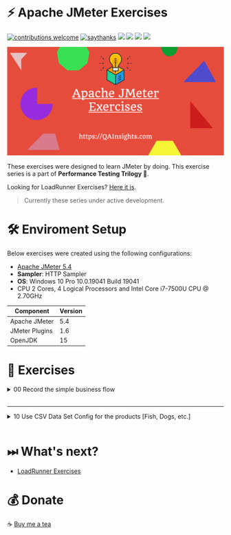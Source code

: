 # ⚡ Apache JMeter Exercises
[![contributions welcome](https://img.shields.io/badge/contributions-welcome-1EAEDB)]()
[![saythanks](https://img.shields.io/badge/say-thanks-1EAEDB.svg)](https://saythanks.io/to/catch.nkn%40gmail.com)
[![](https://img.shields.io/badge/license-MIT-0a0a0a.svg?style=flat&colorA=1EAEDB)](https://qainsights.com)
[![](https://img.shields.io/badge/%E2%9D%A4-QAInsights-0a0a0a.svg?style=flat&colorA=1EAEDB)](https://qainsights.com)
[![](https://img.shields.io/badge/%E2%9D%A4-YouTube%20Channel-0a0a0a.svg?style=flat&colorA=1EAEDB)](https://www.youtube.com/user/QAInsights?sub_confirmation=1)
[![](https://img.shields.io/badge/donate-paypal-1EAEDB)](https://www.paypal.com/paypalme/NAVEENKUMARN)

![JMeter Exercise](./assets/JMeter-Exercise.png)

These exercises were designed to learn JMeter by doing. This exercise series is a part of **Performance Testing Trilogy 🔺**. 

Looking for LoadRunner Exercises? [Here it is](https://github.com/QAInsights/LoadRunner-Exercises).

> Currently these series under active development.

# 🛠 Enviroment Setup

Below exercises were created using the following configurations:

- [Apache JMeter 5.4](https://jmeter.apache.org/)
- **Sampler**: HTTP Sampler
- **OS**: Windows 10 Pro 10.0.19041 Build 19041
- CPU 2 Cores, 4 Logical Processors and Intel Core i7-7500U CPU @ 2.70GHz

|   Component   |   Version |
|   ---------   |   ------- |
|   Apache JMeter   |   5.4  |
|   JMeter Plugins  |   1.6  |
|   OpenJDK         |   15 |

# 🏑 Exercises

<details>
    <summary>
    00 Record the simple business flow
    </summary>
<br/>
<div markdown="1">

- Launch [Pet Store](https://petstore.octoperf.com/actions/Catalog.action) application
- Click on `Fish`
- Click on the product ID
- Click on `Return to FISH`

</div>
</details><br/>

---

<details>
    <summary>
    10 Use CSV Data Set Config for the products [Fish, Dogs, etc.]
    </summary>
<br/>
<div markdown="1">

- Launch [Pet Store](https://petstore.octoperf.com/actions/Catalog.action) application
- Click on `Fish`

Use CSV Data Set Config for the products. 

Hint: https://petstore.octoperf.com/actions/Catalog.action?viewCategory=&categoryId=<P_PRODUCTS>

</div>
</details><br/>

# ⏭ What's next?

* [LoadRunner Exercises](https://github.com/QAInsights/LoadRunner-Exercises)

# 💰 Donate
☕ <a target="_blank" href="https://www.buymeacoffee.com/qainsights">Buy me a tea</a>
